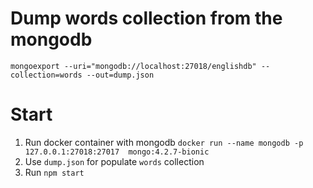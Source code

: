 # Dump words collection from the mongodb

```
mongoexport --uri="mongodb://localhost:27018/englishdb" --collection=words --out=dump.json
```

# Start

1. Run docker container with mongodb
`docker run --name mongodb -p 127.0.0.1:27018:27017  mongo:4.2.7-bionic`
2. Use `dump.json` for populate `words` collection
3. Run `npm start`
